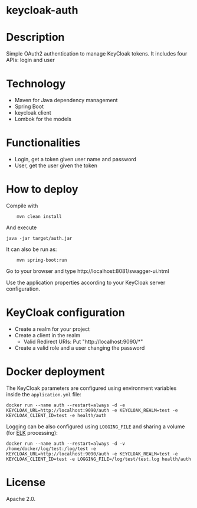 # keycloak-auth

# Description

Simple OAuth2 authentication to manage KeyCloak tokens. It includes four APIs: login and user

# Technology

- Maven for Java dependency management
- Spring Boot 
- keycloak client
- Lombok for the models

# Functionalities
- Login, get a token given user name and password
- User, get the user given the token

# How to deploy

Compile with
```
	mvn clean install
```

And execute
```
java -jar target/auth.jar
```

It can also be run as:
```
    mvn spring-boot:run
```

Go to your browser and type http://localhost:8081/swagger-ui.html

Use the application properties according to your KeyCloak server configuration.

# KeyCloak configuration

- Create a realm for your project
- Create a client in the realm
	- Valid Redirect URIs: Put "http://localhost:9090/*"
- Create a valid role and a user changing the password

# Docker deployment

The KeyCloak parameters are configured using environment variables inside the `application.yml` file:
```
docker run --name auth --restart=always -d -e KEYCLOAK_URL=http://localhost:9090/auth -e KEYCLOAK_REALM=test -e KEYCLOAK_CLIENT_ID=test -e health/auth
```

Logging can be also configured using `LOGGING_FILE` and sharing a volume (for [ELK](https://www.elastic.co/elk-stack) processing):
```
docker run --name auth --restart=always -d -v /home/docker/log/test:/log/test -e KEYCLOAK_URL=http://localhost:9090/auth -e KEYCLOAK_REALM=test -e KEYCLOAK_CLIENT_ID=test -e LOGGING_FILE=/log/test/test.log health/auth
```

# License

Apache 2.0.

